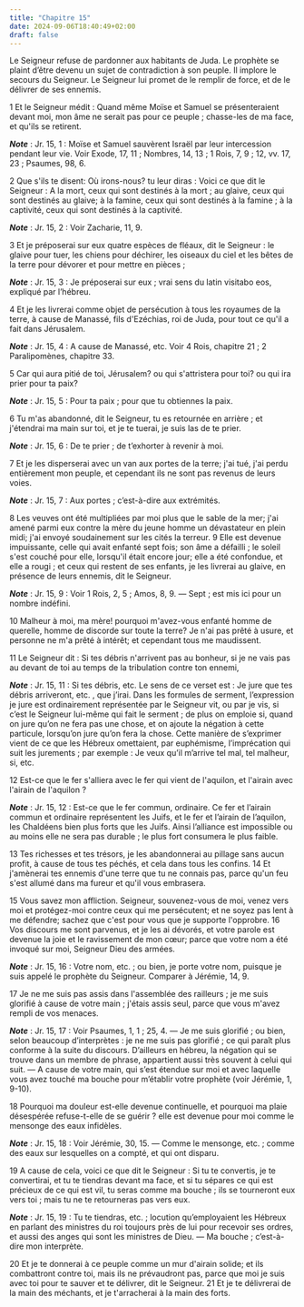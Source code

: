 ```yaml
---
title: "Chapitre 15"
date: 2024-09-06T18:40:49+02:00
draft: false
---
```



Le Seigneur refuse de pardonner aux habitants de Juda.
Le prophète se plaint d’être devenu un sujet de contradiction à son peuple.
Il implore le secours du Seigneur.
Le Seigneur lui promet de le remplir de force, et de le délivrer de ses ennemis.


1 Et le Seigneur médit : Quand même Moïse et Samuel se présenteraient devant moi, mon âme ne serait pas pour ce peuple ; chasse-les de ma face, et qu'ils se retirent.

***Note*** :  Jr. 15, 1 : Moïse et Samuel sauvèrent Israël par leur intercession pendant leur vie. Voir Exode, 17, 11 ; Nombres, 14, 13 ; 1 Rois, 7, 9 ; 12, vv. 17, 23 ; Psaumes, 98, 6.

2 Que s'ils te disent: Où irons-nous? tu leur diras : Voici ce que dit le Seigneur : A la mort, ceux qui sont destinés à la mort ; au glaive, ceux qui sont destinés au glaive; à la famine, ceux qui sont destinés à la famine ; à la captivité, ceux qui sont destinés à la captivité.

***Note*** :  Jr. 15, 2 : Voir Zacharie, 11, 9.

3 Et je préposerai sur eux quatre espèces de fléaux, dit le Seigneur : le glaive pour tuer, les chiens pour déchirer, les oiseaux du ciel et les bêtes de la terre pour dévorer et pour mettre en pièces ;

***Note*** :  Jr. 15, 3 : Je préposerai sur eux ; vrai sens du latin visitabo eos, expliqué par l’hébreu.

4 Et je les livrerai comme objet de persécution à tous les royaumes de la terre, à cause de Manassé, fils d'Ezéchias, roi de Juda, pour tout ce qu'il a fait dans Jérusalem.

***Note*** :  Jr. 15, 4 : A cause de Manassé, etc. Voir 4 Rois, chapitre 21 ; 2 Paralipomènes, chapitre 33.


5 Car qui aura pitié de toi, Jérusalem? ou qui s'attristera pour toi? ou qui ira prier pour ta paix?

***Note*** :  Jr. 15, 5 : Pour ta paix ; pour que tu obtiennes la paix.


6 Tu m'as abandonné, dit le Seigneur, tu es retournée en arrière ; et j'étendrai ma main sur toi, et je te tuerai, je suis las de te prier.

***Note*** :  Jr. 15, 6 : De te prier ; de t’exhorter à revenir à moi.

7 Et je les disperserai avec un van aux portes de la terre; j'ai tué, j'ai perdu entièrement mon peuple, et cependant ils ne sont pas revenus de leurs voies.

***Note*** :  Jr. 15, 7 : Aux portes ; c’est-à-dire aux extrémités.

8 Les veuves ont été multipliées par moi plus que le sable de la mer; j'ai amené parmi eux contre la mère du jeune homme un dévastateur en plein midi; j'ai envoyé soudainement sur les cités la terreur. 9 Elle est devenue impuissante, celle qui avait enfanté sept fois; son âme a défailli ; le soleil s'est couché pour elle, lorsqu'il était encore jour; elle a été confondue, et elle a rougi ; et ceux qui restent de ses enfants, je les livrerai au glaive, en présence de leurs ennemis, dit le Seigneur.

***Note*** :  Jr. 15, 9 : Voir 1 Rois, 2, 5 ; Amos, 8, 9. ― Sept ; est mis ici pour un nombre indéfini.


10 Malheur à moi, ma mère! pourquoi m'avez-vous enfanté homme de querelle, homme de discorde sur toute la terre? Je n'ai pas prêté à usure, et personne ne m'a prêté à intérêt; et cependant tous me maudissent.


11 Le Seigneur dit : Si tes débris n'arrivent pas au bonheur, si je ne vais pas au devant de toi au temps de la tribulation contre ton ennemi,

***Note*** :  Jr. 15, 11 : Si tes débris, etc. Le sens de ce verset est : Je jure que tes débris arriveront, etc. , que j’irai. Dans les formules de serment, l’expression je jure est ordinairement représentée par le Seigneur vit, ou par je vis, si c’est le Seigneur lui-même qui fait le serment ; de plus on emploie si, quand on jure qu’on ne fera pas une chose, et on ajoute la négation à cette particule, lorsqu’on jure qu’on fera la chose. Cette manière de s’exprimer vient de ce que les Hébreux omettaient, par euphémisme, l’imprécation qui suit les jurements ; par exemple : Je veux qu’il m’arrive tel mal, tel malheur, si, etc.


12 Est-ce que le fer s'alliera avec le fer qui vient de l'aquilon, et l'airain avec l'airain de l'aquilon ?

***Note*** :  Jr. 15, 12 : Est-ce que le fer commun, ordinaire. Ce fer et l’airain commun et ordinaire représentent les Juifs, et le fer et l’airain de l’aquilon, les Chaldéens bien plus forts que les Juifs. Ainsi l’alliance est impossible ou au moins elle ne sera pas durable ; le plus fort consumera le plus faible.

13 Tes richesses et tes trésors, je les abandonnerai au pillage sans aucun profit, à cause de tous tes péchés, et cela dans tous les confins. 14 Et j'amènerai tes ennemis d'une terre que tu ne connais pas, parce qu'un feu s'est allumé dans ma fureur et qu'il vous embrasera.


15 Vous savez mon affliction. Seigneur, souvenez-vous de moi, venez vers moi et protégez-moi contre ceux qui me persécutent; et ne soyez pas lent à me défendre; sachez que c'est pour vous que je supporte l'opprobre. 16 Vos discours me sont parvenus, et je les ai dévorés, et votre parole est devenue la joie et le ravissement de mon cœur; parce que votre nom a été invoqué sur moi, Seigneur Dieu des armées.

***Note*** :  Jr. 15, 16 : Votre nom, etc. ; ou bien, je porte votre nom, puisque je suis appelé le prophète du Seigneur. Comparer à Jérémie, 14, 9.

17 Je ne me suis pas assis dans l'assemblée des railleurs ; je me suis glorifié à cause de votre main ; j'étais assis seul, parce que vous m'avez rempli de vos menaces.

***Note*** :  Jr. 15, 17 : Voir Psaumes, 1, 1 ; 25, 4. ― Je me suis glorifié ; ou bien, selon beaucoup d’interprètes : je ne me suis pas glorifié ; ce qui paraît plus conforme à la suite du discours. D’ailleurs en hébreu, la négation qui se trouve dans un membre de phrase, appartient aussi très souvent à celui qui suit. ― A cause de votre main, qui s’est étendue sur moi et avec laquelle vous avez touché ma bouche pour m’établir votre prophète (voir Jérémie, 1, 9-10).

18 Pourquoi ma douleur est-elle devenue continuelle, et pourquoi ma plaie désespérée refuse-t-elle de se guérir ? elle est devenue pour moi comme le mensonge des eaux infidèles.

***Note*** :  Jr. 15, 18 : Voir Jérémie, 30, 15. ― Comme le mensonge, etc. ; comme des eaux sur lesquelles on a compté, et qui ont disparu.


19 A cause de cela, voici ce que dit le Seigneur : Si tu te convertis, je te convertirai, et tu te tiendras devant ma face, et si tu sépares ce qui est précieux de ce qui est vil, tu seras comme ma bouche ; ils se tourneront eux vers toi ; mais tu ne te retourneras pas vers eux.

***Note*** :  Jr. 15, 19 : Tu te tiendras, etc. ; locution qu’employaient les Hébreux en parlant des ministres du roi toujours près de lui pour recevoir ses ordres, et aussi des anges qui sont les ministres de Dieu. ― Ma bouche ; c’est-à-dire mon interprète.

20 Et je te donnerai à ce peuple comme un mur d'airain solide; et ils combattront contre toi, mais ils ne prévaudront pas, parce que moi je suis avec toi pour te sauver et te délivrer, dit le Seigneur. 21 Et je te délivrerai de la main des méchants, et je t'arracherai à la main des forts.

